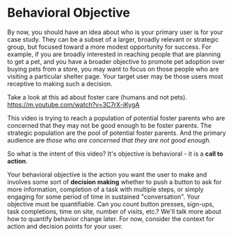 # Behavioral Objective

By now, you should have an idea about who is your primary user is for your case study. They can be a subset of a larger, broadly relevant or strategic group, but focused toward a more modest opportunity for success. For example, if you are broadly interested in reaching people that are planning to get a pet, and you have a broader objective to promote pet adoption over buying pets from a store, you may want to focus on those people who are visiting a particular shelter page. Your target user may be those users most receptive to making such a decision.

Take a look at this ad about foster care (humans and not pets). https://m.youtube.com/watch?v=3C7rX-iKygA

This video is trying to reach a population of potential foster parents who are concerned that they may not be good enough to be foster parents. The strategic population are the pool of potential foster parents. And the primary audience are *those who are concerned that they are not good enough.* 

So what is the intent of this video? It's objective is behavioral - it is a **call to action**.

Your behavioral objective is the action you want the user to make and involves some sort of **decision making** whether to push a button to ask for more information, completion of a task with multiple steps, or simply engaging for some period of time in sustained "conversation". Your objective must be quantifiable. Can you count button presses, sign-ups, task completions, time on site, number of visits, etc.? We'll talk more about how to quantify behavior change later. For now, consider the context for action and decision points for your user.
